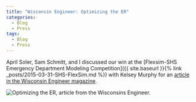 ```yaml
---
title: "Wisconsin Engineer: Optimizing the ER"
categories:
  - Blog
  - Press
tags:
  - Blog
  - Press
---
```


April Soler, Sam Schmitt, and I discussed our win at the [Flexsim-SHS Emergency Department Modeling Competition]({{ site.baseurl }}{% link _posts/2015-03-31-SHS-FlexSim.md %}) with Kelsey Murphy for an [article in the Wisconsin Engineer magazine](https://search.library.wisc.edu/digital/AFJAZLALE6WG558O/pages/AFSPWRZMI6BFAZ9B).

<img src="{{ site.url }}{{ site.baseurl }}/assets/post_assets/2015-Wisconsin-Engineer/optimizing_the_er.jpg" alt="Optimizing the ER, article from the Wisconsins Engineer." >

